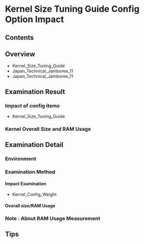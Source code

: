 # Kernel Size Tuning Guide Config Option Impact
## Contents
## Overview
* Kernel_Size_Tuning_Guide
* Japan_Technical_Jamboree_11
* Japan_Technical_Jamboree_11
## Examination Result
### Impact of config items
* Kernel_Size_Tuning_Guide
### Kernel Overall Size and RAM Usage
## Examination Detail
### Environment
### Examination Method
#### Impact Examination
* Kernel_Config_Weight
#### Overall size/RAM Usage
### Note : About RAM Usage Measurement
## Tips
